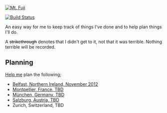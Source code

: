 [![Mt. Fuji](http://farm3.staticflickr.com/2564/3764089529_73fa703e79_n.jpg)](http://www.flickr.com/photos/dylane/3764089529/)

[![Build Status](https://secure.travis-ci.org/dylanegan/travel.png?branch=master)](http://travis-ci.org/dylanegan/travel)

An easy way for me to keep track of things I've done and to help plan things I'll do.

A ~~strikethrough~~ denotes that I didn't get to it, not that it was terrible. Nothing terrible will be recorded.

## Planning

<a href="/dylanegan/travel/fork_select" class="minibutton btn-fork" rel="facebox nofollow">Help me</a> plan the following;

* [Belfast, Northern Ireland, November 2012](https://github.com/dylanegan/travel/blob/master/Northern%20Ireland/Belfast-November-2012.md)
* [Montpellier, France, TBD](https://github.com/dylanegan/travel/blob/master/France/Montpellier-TBD.md)
* [München, Germany, TBD](https://github.com/dylanegan/travel/blob/master/Germany/Mu%CC%88nchen-TBD.md)
* [Salzburg, Austria, TBD](https://github.com/dylanegan/travel/blob/master/Austria/Salzburg-TBD.md)
* Zurich, Switzerland, TBD
